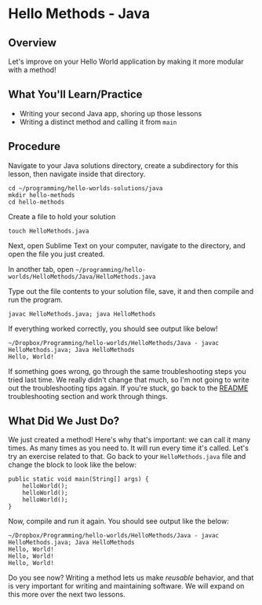 # Hello Methods - Java

## Overview

Let's improve on your Hello World application by making it more modular with a method!

## What You'll Learn/Practice

- Writing your second Java app, shoring up those lessons
- Writing a distinct method and calling it from `main`

## Procedure

Navigate to your Java solutions directory, create a subdirectory for this lesson, then navigate inside that directory.

```
cd ~/programming/hello-worlds-solutions/java
mkdir hello-methods
cd hello-methods
```

Create a file to hold your solution

```
touch HelloMethods.java
```

Next, open Sublime Text on your computer, navigate to the directory, and open the file you just created.

In another tab, open `~/programming/hello-worlds/HelloMethods/Java/HelloMethods.java`

Type out the file contents to your solution file, save, it and then compile and run the program.

```
javac HelloMethods.java; java HelloMethods
```

If everything worked correctly, you should see output like below!

```
~/Dropbox/Programming/hello-worlds/HelloMethods/Java - javac HelloMethods.java; Java HelloMethods      
Hello, World!
```

If something goes wrong, go through the same troubleshooting steps you tried last time. We really didn't change that much, so I'm not going to write out the troubleshooting tips again. If you're stuck, go back to the [README](/HelloWorld/Java/README.md) troubleshooting section and work through things.

## What Did We Just Do?

We just created a method! Here's why that's important: we can call it many times. As many times as you need to. It will run every time it's called. Let's try an exercise related to that. Go back to your `HelloMethods.java` file and change the block to look like the below:

```
public static void main(String[] args) {
    helloWorld();
    helloWorld();
    helloWorld();
}
```

Now, compile and run it again. You should see output like the below:

```
~/Dropbox/Programming/hello-worlds/HelloMethods/Java - javac HelloMethods.java; Java HelloMethods
Hello, World!
Hello, World!
Hello, World!
```

Do you see now? Writing a method lets us make _reusable_ behavior, and that is very important for writing and maintaining software. We will expand on this more over the next two lessons.